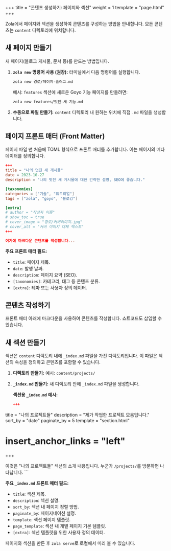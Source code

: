+++
title = "콘텐츠 생성하기: 페이지와 섹션"
weight = 1
template = "page.html"
+++

Zola에서 페이지와 섹션을 생성하여 콘텐츠를 구성하는 방법을 안내합니다. 모든 콘텐츠는 `content` 디렉토리에 위치합니다.

## 새 페이지 만들기

새 페이지(블로그 게시물, 문서 등)를 만드는 방법입니다.

1.  **`zola new` 명령어 사용 (권장):**
    터미널에서 다음 명령어를 실행합니다.

    ```bash
    zola new 경로/페이지-슬러그.md
    ```

    예시: `features` 섹션에 새로운 Goyo 기능 페이지를 만들려면:
    ```bash
    zola new features/멋진-새-기능.md
    ```

2.  **수동으로 파일 만들기:**
    `content` 디렉토리 내 원하는 위치에 직접 `.md` 파일을 생성합니다.

## 페이지 프론트 매터 (Front Matter)

페이지 파일 맨 처음에 TOML 형식으로 프론트 매터를 추가합니다. 이는 페이지의 메타데이터를 정의합니다.

```toml
+++
title = "나의 멋진 새 게시물"
date = 2023-10-27
description = "나의 멋진 새 게시물에 대한 간략한 설명, SEO에 좋습니다."

[taxonomies]
categories = ["기술", "튜토리얼"]
tags = ["zola", "goyo", "블로깅"]

[extra]
# author = "작성자 이름"
# show_toc = true
# cover_image = "경로/커버이미지.jpg"
# cover_alt = "커버 이미지 대체 텍스트"
+++

여기에 마크다운 콘텐츠를 작성합니다...
```

**주요 프론트 매터 필드:**

- `title`: 페이지 제목.
- `date`: 발행 날짜.
- `description`: 페이지 요약 (SEO).
- `[taxonomies]`: 카테고리, 태그 등 콘텐츠 분류.
- `[extra]`: 테마 또는 사용자 정의 데이터.

## 콘텐츠 작성하기

프론트 매터 아래에 마크다운을 사용하여 콘텐츠를 작성합니다. 쇼트코드도 삽입할 수 있습니다.

## 새 섹션 만들기

섹션은 `content` 디렉토리 내에 `_index.md` 파일을 가진 디렉토리입니다. 이 파일은 섹션의 속성을 정의하고 콘텐츠를 포함할 수 있습니다.

1.  **디렉토리 만들기:**
    예시: `content/projects/`

2.  **`_index.md` 만들기:**
    새 디렉토리 안에 `_index.md` 파일을 생성합니다.

    **섹션용 `_index.md` 예시:**
    ```toml
    +++
title = "나의 프로젝트들"
description = "제가 작업한 프로젝트 모음입니다."
sort_by = "date"
paginate_by = 5
template = "section.html"
# insert_anchor_links = "left"
+++

이것은 "나의 프로젝트들" 섹션의 소개 내용입니다.
누군가 `/projects/`를 방문하면 나타납니다.
    ```

**주요 `_index.md` 프론트 매터 필드:**

-   `title`: 섹션 제목.
-   `description`: 섹션 설명.
-   `sort_by`: 섹션 내 페이지 정렬 방법.
-   `paginate_by`: 페이지네이션 설정.
-   `template`: 섹션 페이지 템플릿.
-   `page_template`: 섹션 내 개별 페이지 기본 템플릿.
-   `[extra]`: 섹션 템플릿을 위한 사용자 정의 데이터.

페이지와 섹션을 만든 후 `zola serve`로 로컬에서 미리 볼 수 있습니다.
